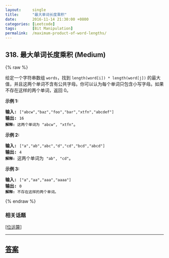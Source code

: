 ```yaml
---
layout:     single
title:      "最大单词长度乘积"
date:       2016-11-14 21:30:00 +0800
categories: [Leetcode]
tags:       [Bit Manipulation]
permalink:  /maximum-product-of-word-lengths/
---
```


## 318. 最大单词长度乘积 (Medium)

{% raw %}

<p>给定一个字符串数组&nbsp;<code>words</code>，找到&nbsp;<code>length(word[i]) * length(word[j])</code>&nbsp;的最大值，并且这两个单词不含有公共字母。你可以认为每个单词只包含小写字母。如果不存在这样的两个单词，返回 0。</p>

<p><strong>示例&nbsp;1:</strong></p>

<pre><strong>输入:</strong> <code>[&quot;abcw&quot;,&quot;baz&quot;,&quot;foo&quot;,&quot;bar&quot;,&quot;xtfn&quot;,&quot;abcdef&quot;]</code>
<strong>输出: </strong><code>16 
<strong>解释:</strong> 这两个单词为<strong> </strong></code><code>&quot;abcw&quot;, &quot;xtfn&quot;</code>。</pre>

<p><strong>示例 2:</strong></p>

<pre><strong>输入:</strong> <code>[&quot;a&quot;,&quot;ab&quot;,&quot;abc&quot;,&quot;d&quot;,&quot;cd&quot;,&quot;bcd&quot;,&quot;abcd&quot;]</code>
<strong>输出: </strong><code>4 
<strong>解释: </strong></code>这两个单词为 <code>&quot;ab&quot;, &quot;cd&quot;</code>。</pre>

<p><strong>示例 3:</strong></p>

<pre><strong>输入:</strong> <code>[&quot;a&quot;,&quot;aa&quot;,&quot;aaa&quot;,&quot;aaaa&quot;]</code>
<strong>输出: </strong><code>0 
<strong>解释: </strong>不存在这样的两个单词。</code></pre>

{% endraw %}

### 相关话题
  [[位运算](https://github.com/openset/leetcode/tree/master/tag/bit-manipulation/README.md)]

---

## [答案](https://github.com/openset/leetcode/tree/master/problems/maximum-product-of-word-lengths)
